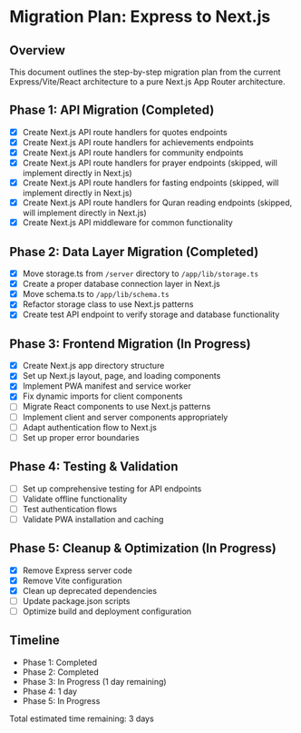 # Migration Plan: Express to Next.js

## Overview
This document outlines the step-by-step migration plan from the current Express/Vite/React architecture to a pure Next.js App Router architecture.

## Phase 1: API Migration (Completed)
- [x] Create Next.js API route handlers for quotes endpoints
- [x] Create Next.js API route handlers for achievements endpoints
- [x] Create Next.js API route handlers for community endpoints
- [x] Create Next.js API route handlers for prayer endpoints (skipped, will implement directly in Next.js)
- [x] Create Next.js API route handlers for fasting endpoints (skipped, will implement directly in Next.js)
- [x] Create Next.js API route handlers for Quran reading endpoints (skipped, will implement directly in Next.js)
- [x] Create Next.js API middleware for common functionality

## Phase 2: Data Layer Migration (Completed)
- [x] Move storage.ts from `/server` directory to `/app/lib/storage.ts`
- [x] Create a proper database connection layer in Next.js
- [x] Move schema.ts to `/app/lib/schema.ts`
- [x] Refactor storage class to use Next.js patterns
- [x] Create test API endpoint to verify storage and database functionality

## Phase 3: Frontend Migration (In Progress)
- [x] Create Next.js app directory structure
- [x] Set up Next.js layout, page, and loading components
- [x] Implement PWA manifest and service worker
- [x] Fix dynamic imports for client components
- [ ] Migrate React components to use Next.js patterns
- [ ] Implement client and server components appropriately
- [ ] Adapt authentication flow to Next.js
- [ ] Set up proper error boundaries

## Phase 4: Testing & Validation
- [ ] Set up comprehensive testing for API endpoints
- [ ] Validate offline functionality 
- [ ] Test authentication flows
- [ ] Validate PWA installation and caching

## Phase 5: Cleanup & Optimization (In Progress)
- [x] Remove Express server code
- [x] Remove Vite configuration
- [x] Clean up deprecated dependencies
- [ ] Update package.json scripts
- [ ] Optimize build and deployment configuration

## Timeline
- Phase 1: Completed
- Phase 2: Completed
- Phase 3: In Progress (1 day remaining)
- Phase 4: 1 day
- Phase 5: In Progress

Total estimated time remaining: 3 days
